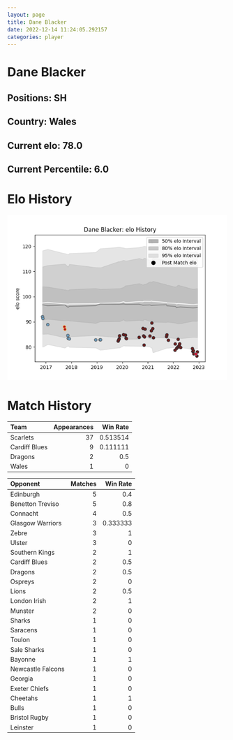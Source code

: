 ```yaml
---  
layout: page  
title: Dane Blacker  
date: 2022-12-14 11:24:05.292157  
categories: player  
---
```

# Dane Blacker

## Positions: SH

## Country: Wales

## Current elo: 78.0

## Current Percentile: 6.0

# Elo History


![elo history](history_DaneBlacker.png)
# Match History


| Team          |   Appearances |   Win Rate |
|:--------------|--------------:|-----------:|
| Scarlets      |            37 |   0.513514 |
| Cardiff Blues |             9 |   0.111111 |
| Dragons       |             2 |   0.5      |
| Wales         |             1 |   0        |

| Opponent          |   Matches |   Win Rate |
|:------------------|----------:|-----------:|
| Edinburgh         |         5 |   0.4      |
| Benetton Treviso  |         5 |   0.8      |
| Connacht          |         4 |   0.5      |
| Glasgow Warriors  |         3 |   0.333333 |
| Zebre             |         3 |   1        |
| Ulster            |         3 |   0        |
| Southern Kings    |         2 |   1        |
| Cardiff Blues     |         2 |   0.5      |
| Dragons           |         2 |   0.5      |
| Ospreys           |         2 |   0        |
| Lions             |         2 |   0.5      |
| London Irish      |         2 |   1        |
| Munster           |         2 |   0        |
| Sharks            |         1 |   0        |
| Saracens          |         1 |   0        |
| Toulon            |         1 |   0        |
| Sale Sharks       |         1 |   0        |
| Bayonne           |         1 |   1        |
| Newcastle Falcons |         1 |   0        |
| Georgia           |         1 |   0        |
| Exeter Chiefs     |         1 |   0        |
| Cheetahs          |         1 |   1        |
| Bulls             |         1 |   0        |
| Bristol Rugby     |         1 |   0        |
| Leinster          |         1 |   0        |